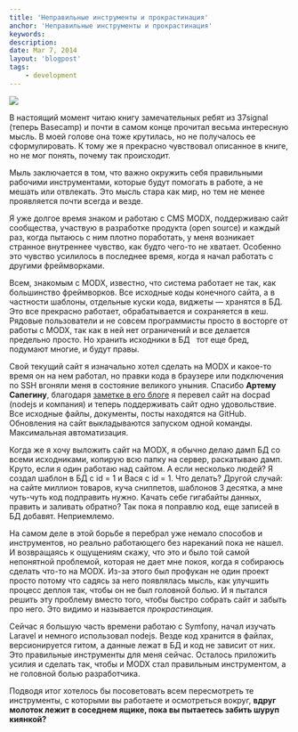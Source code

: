 ```yaml
---
title: 'Неправильные инструменты и прокрастинация'
anchor: 'Неправильные инструменты и прокрастинация'
keywords: 
description:
date: Mar 7, 2014
layout: 'blogpost'
tags:
    - development
---
```


![](/images/wrong-tools-and-procrastination/1.jpg)

В настоящий момент читаю книгу замечательных ребят из 37signal (теперь Basecamp) и почти в самом конце прочитал весьма интересную мысль. В моей голове она тоже крутилась, но не получалось ее сформулировать. К тому же я прекрасно чувствовал описанное в книге, но не мог понять, почему так происходит.

Мыль заключается в том, что важно окружить себя правильными рабочими инструментами, которые будут помогать в работе, а не мешать или отвлекать. Это мысль стара как мир, но тем не менее проявляется почти всегда и везде.

<!-- cut -->

Я уже долгое время знаком и работаю с CMS MODX, поддерживаю сайт сообщества, участвую в разработке продукта (open source) и каждый раз, когда пытаюсь с ним плотно поработать, у меня возникает странное внутреннее чувство, как будто чего-то не хватает. Особенно это чувство усилилось в последнее время, когда я начал работать с другими фреймворками.

Всем, знакомым с MODX, известно, что система работает не так, как большинство фреймворков. Все исходные коды конечного сайта, а в частности шаблоны, отдельные куски кода, виджеты &mdash; хранятся в БД. Это все прекрасно работает, обрабатывается и сохраняется в кеш. Рядовые пользователи и не совсем программисты просто в восторге от работы с MODX, так как в ней нет ограничений и все делается предельно просто. Но хранить исходники в БД &nbsp; тот еще бред, подумают многие, и будут правы.

Свой текущий сайт я изначально хотел сделать на MODX и какое-то время он на нем работал, но правки кода в браузере или подключения по SSH вгоняли меня в состояние великого уныния. Спасибо **Артему Сапегину**, благодаря [заметке в его блоге](http://nano.sapegin.ru/all/docpad) я перевел сайт на docpad (nodejs и компания) и теперь поддерживать сайт одно удовольствие. Все исходные файлы, документы, посты находятся на GitHub. Обновления на сайт выкладываются запуском одной команды. Максимальная автоматизация. 

Когда же я хочу выложить сайт на MODX, я обычно делаю дамп БД со всеми исходниками, копирую всю папку на сервер, раскатываю дамп. Круто, если я один работаю над сайтом. А если несколько людей? Я создал шаблон в БД с id = 1 и Вася с id = 1. Что делать? Другой случай: на сайте миллион товаров, куча сниппетов, шаблонов 3 десятка, а мне чуть-чуть код подправить нужно. Качать себе гигабайты данных, править и заливать обратно? Так пока я поправлю код, еще записей в БД добавят. Неприемлемо.

На самом деле в этой борьбе я перебрал уже немало способов и инструментов, но реально работающего без нареканий пока не нашел. И возвращаясь к ощущениям скажу, что это и было той самой непонятной проблемой, которая не дает мне покоя, когда я собираюсь сделать что-то на MODX. Из-за этого был профукан не один проект просто потому что садясь за него появлялась мысль, как улучшить процесс деплоя так, чтобы он не был головной болью. И я пытался решить эту проблему вместо того, чтобы быстро собрать сайт и забыть про него. Это видимо и называется *прокрастинация*.

Сейчас я большую часть времени работаю с Symfony, начал изучать Laravel и немного использовал nodejs. Везде код хранится в файлах, версионируется гитом, а данные лежат в БД и код не зависит от них. Это правильные инструменты для меня сейчас. Осталось приложить усилия и сделать так, чтобы и MODX стал правильным инструментом, а не головной болью разработчика. 

Подводя итог хотелось бы посоветовать всем пересмотреть те инструменты, с которыми вы работаете и осмотреться вокруг, **вдруг молоток лежит в соседнем ящике, пока вы пытаетесь забить шуруп киянкой?**
